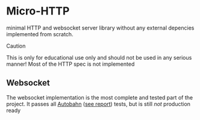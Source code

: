 # Micro-HTTP

minimal HTTP and websocket server library without any external depencies implemented from scratch.

> [!CAUTION]
> This is only for educational use only and should not be used in any serious manner!
> Most of the HTTP spec is not implemented

## Websocket
The websocket implementation is the most complete and tested part of the project. It passes all [Autobahn](https://github.com/crossbario/autobahn-testsuite) ([see report](assets/mttp_autobahn_report.html)) tests, but is still *not* production ready
